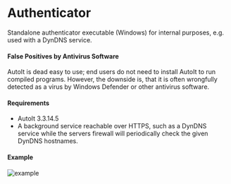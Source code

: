 # Authenticator
Standalone authenticator executable (Windows) for internal purposes, e.g. used with a DynDNS service.

#### False Positives by Antivirus Software

AutoIt is dead easy to use; end users do not need to install AutoIt to run compiled programs. However, the downside is, that it is often wrongfully detected as a virus by Windows Defender or other antivirus software.

#### Requirements

- AutoIt 3.3.14.5
- A background service reachable over HTTPS, such as a DynDNS service while the servers firewall will periodically check the given DynDNS hostnames.

#### Example

![example](https://user-images.githubusercontent.com/40885610/130969447-05a6de95-a9c4-4faa-978c-427136cfde0c.png)
